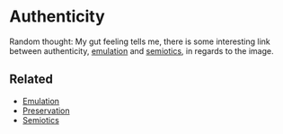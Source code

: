 # Authenticity
Random thought: My gut feeling tells me, there is some interesting link between authenticity, [emulation](notes/Emulation.md) and [semiotics](notes/Semiotics.md), in regards to the image.

## Related
- [Emulation](notes/Emulation.md)
- [Preservation](notes/Preservation.md)
- [Semiotics](notes/Semiotics.md)